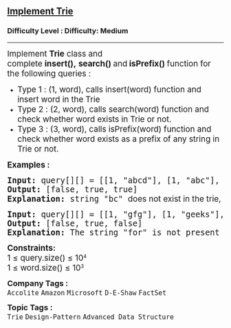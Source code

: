 <h2><a href="https://www.geeksforgeeks.org/problems/trie-insert-and-search0651/1">Implement Trie</a></h2><h3>Difficulty Level : Difficulty: Medium</h3><hr><div class="problems_problem_content__Xm_eO"><p><span style="font-size: 14pt;">Implement&nbsp;<strong>Trie</strong>&nbsp;class and complete&nbsp;<strong>insert(),</strong>&nbsp;<strong>search()&nbsp;</strong>and<strong>&nbsp;isPrefix()&nbsp;</strong>function for the following queries :</span></p>
<ul>
<li><span style="font-size: 14pt;">Type 1 : (1, word), calls insert(word) function and insert word in the Trie</span></li>
<li><span style="font-size: 14pt;">Type 2 : (2, word), calls search(word) function and check whether word exists in Trie or not.</span></li>
<li><span style="font-size: 14pt;">Type 3 : (3, word), calls isPrefix(word) function and check whether word exists as a prefix of any string in Trie or not.</span></li>
</ul>
<p><span style="font-size: 14pt;"><strong>Examples :</strong></span></p>
<pre><span style="font-size: 14pt;"><strong>Input: </strong>query[][] = [[1, "abcd"], [1, "abc"], [1, "bcd"], [2, "bc"], [3, "bc"], [2, "abc"]]</span><br><span style="font-size: 14pt;"><strong>Output: </strong>[false, true, true]</span><br><span style="font-size: 14pt;"><strong>Explanation: </strong>string "bc" <span style="font-family: -apple-system, BlinkMacSystemFont, 'Segoe UI', Roboto, Oxygen, Ubuntu, Cantarell, 'Open Sans', 'Helvetica Neue', sans-serif;">does not exist in the trie, "bc" exists as prefix of the word "bcd" in the trie, and "abc" also exists in the trie.</span></span></pre>
<pre><span style="font-size: 14pt;"><strong>Input: </strong>query[][] = [[1, "gfg"], [1, "geeks"], [3, "fg"], [3, "geek"], [2, "for"]]</span><br><span style="font-size: 14pt;"><strong>Output:</strong> [false, true, false]</span><br><span style="font-size: 14pt;"><strong>Explanation:</strong> The string "for" is not present in the trie, "fg" is not a valid prefix, while "geek" is a valid prefix of the word "geeks" in the trie.</span></pre>
<p style="font-family: -apple-system, BlinkMacSystemFont, 'Segoe UI', Roboto, Oxygen, Ubuntu, Cantarell, 'Open Sans', 'Helvetica Neue', sans-serif; white-space: normal;"><span style="font-size: 14pt;"><strong>Constraints:<br></strong></span><span style="font-size: 14pt;">1 ≤ query.size() ≤ 10</span><sup>4<br></sup><span style="font-size: 14pt;">1 ≤ word.size() ≤ 10</span><sup>3</sup></p></div><p><span style=font-size:18px><strong>Company Tags : </strong><br><code>Accolite</code>&nbsp;<code>Amazon</code>&nbsp;<code>Microsoft</code>&nbsp;<code>D-E-Shaw</code>&nbsp;<code>FactSet</code>&nbsp;<br><p><span style=font-size:18px><strong>Topic Tags : </strong><br><code>Trie</code>&nbsp;<code>Design-Pattern</code>&nbsp;<code>Advanced Data Structure</code>&nbsp;